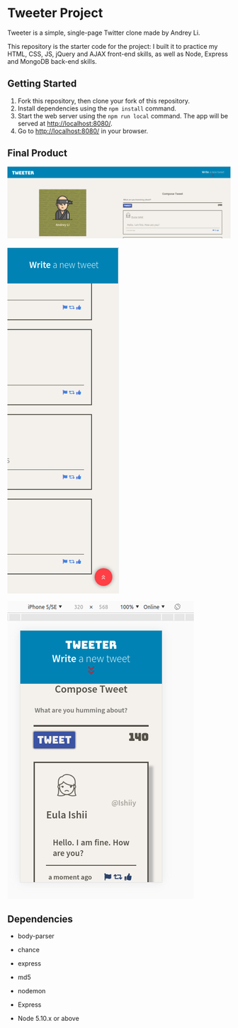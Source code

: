 # Tweeter Project

Tweeter is a simple, single-page Twitter clone made by Andrey Li.

This repository is the starter code for the project: I built it to practice my HTML, CSS, JS, jQuery and AJAX front-end skills, as well as Node, Express and MongoDB back-end skills.

## Getting Started

1. Fork this repository, then clone your fork of this repository.
2. Install dependencies using the `npm install` command.
3. Start the web server using the `npm run local` command. The app will be served at <http://localhost:8080/>.
4. Go to <http://localhost:8080/> in your browser.

## Final Product

!["Screenshot of front page"](https://github.com/hanuz06/tweeter/blob/master/public/images/tweter-front-page.png)

!["Screenshot of go-to-top-button"](https://github.com/hanuz06/tweeter/blob/master/public/images/tweeter-go-to-top-button.png)

!["Screenshot of the page for mobiles"](https://github.com/hanuz06/tweeter/blob/master/public/images/tweeter-mobile-friendly.png)

## Dependencies

- body-parser
- chance
- express
- md5
- nodemon

- Express
- Node 5.10.x or above

